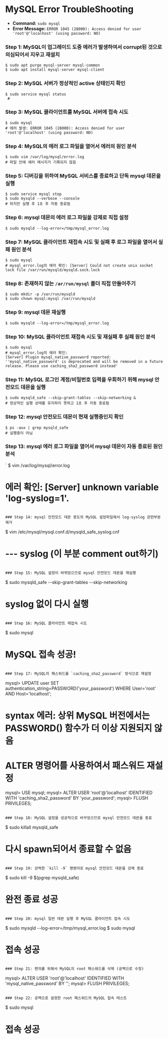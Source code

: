
# MySQL Error TroubleShooting

- **Command:** `sudo mysql`
- **Error Message:** `ERROR 1045 (28000): Access denied for user 'root'@'localhost' (using password: NO)`

### Step 1: MySQL이 업그레이드 도중 에러가 발생하여서 corrupt된 것으로 의심되어서 지우고 재설치
```
$ sudo apt purge mysql-server mysql-common
$ sudo apt install mysql-server mysql-client
```

### Step 2: MySQL 서버가 정상적인 active 상태인지 확인
```
$ sudo service mysql status
 # 
```

### Step 3: MySQL 클라이언트를 MySQL 서버에 접속 시도
```
$ sudo mysql
# 에러 발생: ERROR 1045 (28000): Access denied for user 'root'@'localhost' (using password: NO)
```

### Step 4: MySQL의 에러 로그 파일을 열어서 에러의 원인 분석
```
$ sudo vim /var/log/mysql/error.log
# 파일 안에 에러 메시지가 기록되지 않음
```

### Step 5: 디버깅을 위하여 MySQL 서비스를 종료하고 단독 mysql 데몬을 실행
```
$ sudo service mysql stop
$ sudo mysqld --verbose --console
# 하지만 실행 후 1초 후 자동 종료됨
```

### Step 6: mysql 데몬의 에러 로그 파일을 강제로 직접 설정
```
$ sudo mysqld --log-error=/tmp/mysql_error.log
```

### Step 7: MySQL 클라이언트 재접속 시도 및 실패 후 로그 파일을 열어서 실패 원인 분석
```
$ sudo mysql
# mysql_error.log의 에러 확인: [Server] Could not create unix socket lock file /var/run/mysqld/mysqld.sock.lock
```

### Step 8: 존재하지 않는 `/ar/run/mysql` 폴더 직접 만들어주기
```
$ sudo mkdir -p /var/run/mysqld
$ sudo chown mysql:mysql /var/run/mysqld
```

### Step 9: mysql 데몬 재실행
```
$ sudo mysqld --log-error=/tmp/mysql_error.log
```

### Step 10: MySQL 클라이언트 재접속 시도 및 재실패 후 실패 원인 분석
```
$ sudo mysql
# mysql_error.log의 에러 확인: 
[Server] Plugin mysql_native_password reported: ''mysql_native_password' is deprecated and will be removed in a future release. Please use caching_sha2_password instead'
```

### Step 11: MySQL 로그인 계정/비밀번호 입력을 우회하기 위해 mysql 안전모드 데몬을 실행
```
$ sudo mysqld_safe --skip-grant-tables --skip-networking &
# 정상적인 실행 상태를 유지하지 못하고 1초 후 자동 종료됨
```

### Step 12: mysql 안전모드 데몬이 현재 실행중인지 확인
```
$ ps -aux | grep mysqld_safe
# 실행중이 아님
```

### Step 13: mysql 에러 로그 파일을 열어서 mysql 데몬이 자동 종료된 원인 분석
`
$ vim /var/log/mysql/error.log
# 에러 확인: [Server] unknown variable 'log-syslog=1'.
```

### Step 14: mysql 안전모드 데몬 용도의 MySQL 설정파일에서 log-syslog 관련부분 제거
```
$ vim /etc/mysql/mysql.conf.d/mysqld_safe_syslog.cnf
#   --- syslog (이 부분 comment out하기)
```

### Step 15: MySQL 설정이 바뀌었으므로 mysql 안전모드 데몬을 재실행
```
$ sudo mysqld_safe --skip-grant-tables --skip-networking
# syslog 없이 다시 실행
```

### Step 16: MySQL 클라이언트 재접속 시도
```
$ sudo mysql
# MySQL 접속 성공!
```

### Step 17: MySQL의 패스워드를 `caching_sha2_password` 방식으로 재설정
```
mysql> UPDATE user SET authentication_string=PASSWORD('your_password') WHERE User='root' AND Host='localhost';
# syntax 에러: 상위 MySQL 버전에서는 PASSWORD() 함수가 더 이상 지원되지 않음

# ALTER 명령어를 사용하여서 패스워드 재설정
mysql> USE mysql;
mysql> ALTER USER 'root'@'localhost' IDENTIFIED WITH 'caching_sha2_password' BY 'your_password';
mysql> FLUSH PRIVILEGES;
```

### Step 18: MySQL 설정을 성공적으로 바꾸었으므로 mysql 안전모드 데몬을 종료
```
$ sudo killall mysqld_safe
# 다시 spawn되어서 종료할 수 없음 
```

### Step 19: 강력한 `kill -9` 명령어로 mysql 안전모드 데몬을 강제 종료
```
$ sudo kill -9 $(pgrep mysqld_safe)
# 완전 종료 성공
```

### Step 20: mysql 일반 데몬 실행 후 MySQL 클라이언트 접속 시도
```
$ sudo mysqld --log-error=/tmp/mysql_error.log
$ sudo mysql
# 접속 성공
```

### Step 21: 편의를 위해서 MySQL의 root 패스워드를 삭제 (공백으로 수정)
```
mysql> ALTER USER 'root'@'localhost' IDENTIFIED WITH 'mysql_native_password' BY '';
mysql> FLUSH PRIVILEGES;
```

### Step 22: 공백으로 설정한 root 패스워드의 MySQL 접속 테스트
```
$ sudo mysql
# 접속 성공
